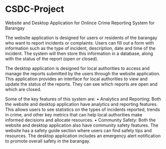 # CSDC-Project
Website and Desktop Application for Onlince Crime Reporting System for Barangay

The website application is designed for users or residents of the barangay who want to report incidents
or complaints. Users can fill out a form with information such as the type of incident, description, date
and time of the incident. The system will then store this information in a database, along with the status
of the report (open or closed).

The desktop application is designed for local authorities to access and manage the reports submitted by
the users through the website application. This application provides an interface for local authorities to
view and update the status of the reports. They can see which reports are open and which are closed.


Some of the key features of this system are:
      • Analytics and Reporting: Both the website and desktop application have analytics and reporting
           features. This allows users to see statistics on the types of incidents reported, trends in crime,
           and other key metrics that can help local authorities make informed decisions and allocate
           resources.
      • Community Safety: Both the website and desktop application also have community safety
          features. The website has a safety guide section where users can find safety tips and resources.
          The desktop application includes an emergency alert notification to promote overall safety in
          the barangay.
